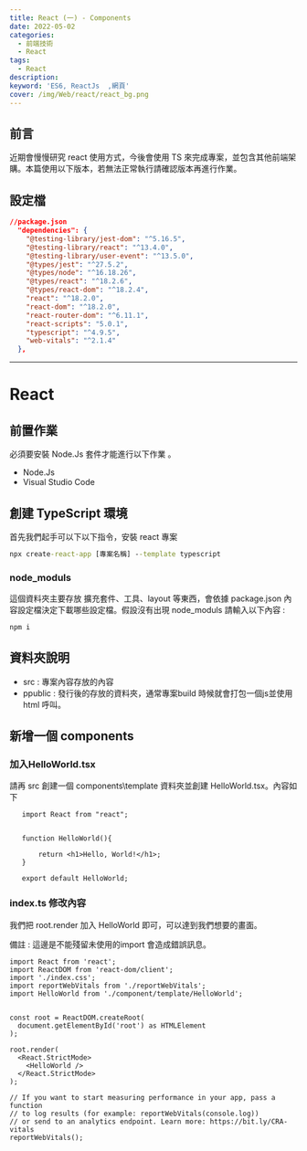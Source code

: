 ```yaml
---
title: React (一) - Components
date: 2022-05-02
categories: 
  - 前端技術
  - React
tags: 
  - React
description:
keyword: 'ES6, ReactJs  ,網頁'
cover: /img/Web/react/react_bg.png
---
```

## 前言
近期會慢慢研究 react 使用方式，今後會使用 TS 來完成專案，並包含其他前端架購。本篇使用以下版本，若無法正常執行請確認版本再進行作業。


## 設定檔
```json
//package.json
  "dependencies": {
    "@testing-library/jest-dom": "^5.16.5",
    "@testing-library/react": "^13.4.0",
    "@testing-library/user-event": "^13.5.0",
    "@types/jest": "^27.5.2",
    "@types/node": "^16.18.26",
    "@types/react": "^18.2.6",
    "@types/react-dom": "^18.2.4",
    "react": "^18.2.0",
    "react-dom": "^18.2.0",
    "react-router-dom": "^6.11.1",
    "react-scripts": "5.0.1",
    "typescript": "^4.9.5",
    "web-vitals": "^2.1.4"
  },
```
--- 
# React 
## 前置作業
必須要安裝 Node.Js 套件才能進行以下作業 。
- Node.Js 
- Visual Studio Code


## 創建 TypeScript 環境
首先我們起手可以下以下指令，安裝 react 專案  
```cmd
npx create-react-app [專案名稱] --template typescript
```

### node_moduls 
這個資料夾主要存放 擴充套件、工具、layout 等東西，會依據 package.json 內容設定檔決定下載哪些設定檔。假設沒有出現 node_moduls 請輸入以下內容 : 

```cmd
npm i 
```

## 資料夾說明
- src : 專案內容存放的內容
- ppublic : 發行後的存放的資料夾，通常專案build 時候就會打包一個js並使用html 呼叫。 

## 新增一個 components 
### 加入HelloWorld.tsx
請再 src 創建一個 components\template 資料夾並創建 HelloWorld.tsx。內容如下
 ```tsx
    import React from "react";


    function HelloWorld(){

        return <h1>Hello, World!</h1>;
    }

    export default HelloWorld;
 ```

### index.ts 修改內容
我們把 root.render 加入 HelloWorld 即可，可以達到我們想要的畫面。 

備註 : 這邊是不能殘留未使用的import 會造成錯誤訊息。
```tsx
import React from 'react';
import ReactDOM from 'react-dom/client';
import './index.css';
import reportWebVitals from './reportWebVitals';
import HelloWorld from './component/template/HelloWorld';


const root = ReactDOM.createRoot(
  document.getElementById('root') as HTMLElement
);

root.render(
  <React.StrictMode>
    <HelloWorld />
  </React.StrictMode>
);

// If you want to start measuring performance in your app, pass a function
// to log results (for example: reportWebVitals(console.log))
// or send to an analytics endpoint. Learn more: https://bit.ly/CRA-vitals
reportWebVitals();

```












